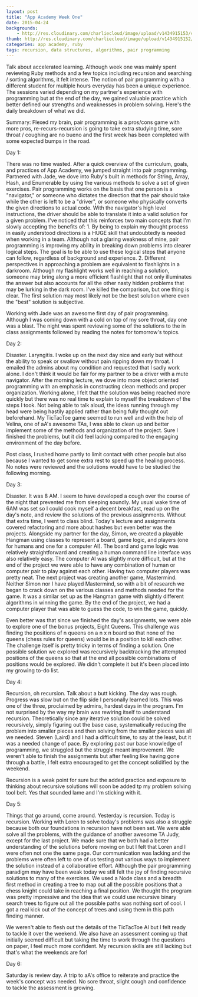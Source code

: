 ```yaml
---
layout: post
title: "App Academy Week One"
date: 2015-04-24
backgrounds:
    - http://res.cloudinary.com/charliecloud/image/upload/v1434915153/charblog/w1_bg.jpg
thumb: http://res.cloudinary.com/charliecloud/image/upload/v1434915152/charblog/w1_thumb.jpg
categories: app academy, ruby
tags: recursion, data structures, algorithms, pair programming
---
```


Talk about accelerated learning. Although week one was mainly spent reviewing Ruby methods and
a few topics including recursion and searching / sorting algorithms, it felt intense. The notion
of pair programming with a different student for multiple hours everyday has been a unique experience.
The sessions varied depending on my partner's experience with programming but at the end of the day,
we gained valuable practice which better defined our strengths and weaknesses in problem solving. Here's
the daily breakdown of what we did.

Summary: Flexed my brain, pair programming is a pros/cons game with more pros, re-recurs-recursion
is going to take extra studying time, sore throat / coughing are no bueno and the first week has been
completed with some expected bumps in the road.

Day 1:

There was no time wasted. After a quick overview of the curriculum, goals, and practices of App Academy,
we jumped straight into pair programming. Partnered with Jade, we dove into Ruby's built in methods
for String, Array, Hash, and Enumerable by using the various methods to solve a set of given exercises.
Pair programming works on the basis that one person is a "navigator," or someone who dictates the direction
that the pair should take while the other is left to be a "driver", or someone who physically converts
the given directions to actual code. With the navigator's high level instructions, the driver should be
able to translate it into a valid solution for a given problem. I've noticed that this reinforces two
main concepts that I'm slowly accepting the benefits of: 1. By being to explain my thought process
in easily understood directions is a HUGE skill that undoubtedly is needed when working in a team.
Although not a glaring weakness of mine, pair programming is improving my ability in breaking down problems
into clearer logical steps. The goal is to be able to use these logical steps that anyone can follow,
regardless of background and experience. 2. Different perspectives in approaching a problem are equivalent
to flashlights in a darkroom. Although my flashlight works well in reaching a solution, someone may
bring along a more efficient flashlight that not only illuminates the answer but also accounts for
all the other nasty hidden problems that may be lurking in the dark room. I've killed the comparison,
but one thing is clear. The first solution may most likely not be the best solution where even the "best"
solution is subjective.

Working with Jade was an awesome first day of pair programming. Although I was coming down with a
cold on top of my sore throat, day one was a blast. The night was spent reviewing some of the solutions
to the in class assignments followed by reading the notes for tomorrow's topics.

Day 2:

Disaster. Laryngitis. I woke up on the next day nice and early but without the ability to speak
or swallow without pain ripping down my throat. I emailed the admins about my condition and requested
that I sadly work alone. I don't think it would be fair for my partner to be a driver with a mute
navigator. After the morning lecture, we dove into more object oriented programming with an emphasis
in constructing clean methods and proper organization. Working alone, I felt that the solution was being
reached more quickly but there was no real time to explain to myself the breakdown of the steps I took.
Not being able to talk aloud, the ideas running through my head were being hastily applied rather than
being fully thought out beforehand. My TicTacToe game seemed to run well and with the help of Velina,
 one of aA's awesome TAs, I was able to clean up and better implement some of the methods and organization
 of the project. Sure I finished the problems, but it did feel lacking compared to the
engaging environment of the day before.

Post class, I rushed home partly to limit contact with other people but also because I wanted to get
some extra rest to speed up the healing process. No notes were reviewed and the solutions would have
to be studied the following morning.

Day 3:

Disaster. It was 8 AM. I seem to have developed a cough over the course of the night that prevented
me from sleeping soundly. My usual wake time of 6AM was set so I could cook myself a decent breakfast,
read up on the day's note, and review the solutions of the previous assignments. Without that extra time,
I went to class blind. Today's lecture and assignments covered refactoring and more about hashes but
even better was the projects. Alongside my partner for the day, Simon, we created a playable
Hangman using classes to represent a board, game logic, and players (one for humans and one for
a computer AI). The board and game logic was relatively straightforward and creating a human command
line interface was also relatively easy. The computer AI was slightly more difficult, but at the end
of the project we were able to have any combination of human or computer pair to play against each other.
Having two computer players was pretty neat. The next project was creating another game, Mastermind.
Neither Simon nor I have played Mastermind, so with a bit of research we began to crack down on the
various classes and methods needed for the game. It was a similar set up as the Hangman game with
slightly different algorithms in winning the game. By the end of the project, we had a computer
player that was able to guess the code, to win the game, quickly.

Even better was that since we finished the day's assignments, we were able to explore one of the
bonus projects, Eight Queens. This challenge was finding the positions of n queens on a n x n board
so that none of the queens (chess rules for queens) would be in a position to kill each other. The
challenge itself is pretty tricky in terms of finding a solution. One possible solution we explored was
recursively backtracking the attempted positions of the queens so that at the end all possible combinations
of positions would be explored. We didn't complete it but it's been placed into my growing to-do list.

Day 4:

Recursion, oh recursion. Talk about a butt kicking. The day was rough. Progress was slow but on the flip side
I personally learned lots. This was one of the three, proclaimed by admins, hardest days in the program. I'm
not surprised by the way my brain was rewiring itself to understand recursion. Theoretically since
any iterative solution could be solved recursively, simply figuring out the base case, systematically
reducing the problem into smaller pieces and then solving from the smaller pieces was all we needed.
Steven (Laird) and I had a difficult time, to say at the least, but it was a needed change of pace.
By exploring past our base knowledge of programming, we struggled but the struggle meant improvement.
We weren't able to finish the assignments but after feeling like having gone through a battle, I felt
extra encouraged to get the concept solidified by the weekend.

Recursion is a weak point for sure but the added practice and exposure to thinking about recursive
solutions will soon be added tp my problem solving tool belt. Yes that sounded lame and I'm sticking
with it.

Day 5:

Things that go around, come around. Yesterday is recursion. Today is recursion. Working with Loren
to solve today's problems was also a struggle because both our foundations in recursion have not been
set. We were able solve all the problems, with the guidance of another awesome TA Judy, except for
the last project. We made sure that we both had a better understanding of the solutions before moving
on but I felt that Loren and I were often not one the same page. Our communication was lacking and
the problems were often left to one of us testing out various ways to implement the solution instead
of a collaborative effort. Although the pair programming paradigm may have been weak today we still
felt the joy of finding recursive solutions to many of the exercises. We used a Node class and a breadth
first method in creating a tree to map out all the possible positions that a chess knight could take
in reaching a final position. We thought the program was pretty impressive and the idea that we could
use recursive binary search trees to figure out all the possible paths was nothing sort of cool. I
got a real kick out of the concept of trees and using them in this path finding manner.

We weren't able to flesh out the details of the TicTacToe AI but I felt ready to tackle it over the
weekend. We also have an assessment coming up that initially seemed difficult but taking the time
 to work through the questions on paper, I feel much more confident. My recursion skills are still
 lacking but that's what the weekends are for!

Day 6:

Saturday is review day. A trip to aA's office to reiterate and practice the week's concept was
needed. No sore throat, slight cough and confidence to tackle the assessment is growing.
